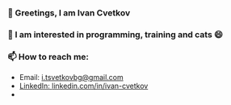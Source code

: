 ### 👋 Greetings, I am Ivan Cvetkov
### :pushpin: I am interested in programming, training and cats 😄
### 📫 How to reach me: 
<ul>
  <li>Email: <a href="i.tsvetkovbg@gmail.com">i.tsvetkovbg@gmail.com</li>
  <li>LinkedIn: <a href="linkedin.com/in/ivan-cvetkov-427333237">linkedin.com/in/ivan-cvetkov</li>
  <li></li>
</ul>


<!--
**IvanCvetkov/IvanCvetkov** is a ✨ _special_ ✨ repository because its `README.md` (this file) appears on your GitHub profile.

Here are some ideas to get you started:

- 🔭 I’m currently working on ...
- 🌱 I’m currently learning ...
- 👯 I’m looking to collaborate on ...
- 🤔 I’m looking for help with ...
- 💬 Ask me about ...
- 📫 How to reach me: ...
- 😄 Pronouns: ...
- ⚡ Fun fact: ...
-->
